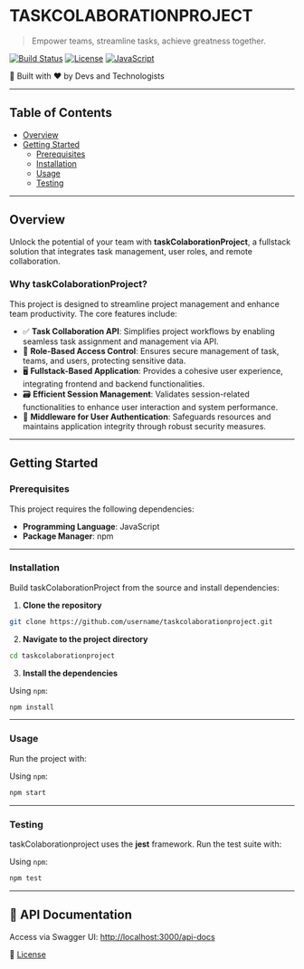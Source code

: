 # TASKCOLABORATIONPROJECT

> Empower teams, streamline tasks, achieve greatness together.

[![Build Status](https://img.shields.io/badge/build-passing-brightgreen)](https://example.com)
[![License](https://img.shields.io/badge/license-MIT-blue)](LICENSE)
[![JavaScript](https://img.shields.io/badge/language-JavaScript-yellow)](https://developer.mozilla.org/en-US/docs/Web/JavaScript)

🚀 Built with ❤️ by Devs and Technologists

---

## Table of Contents

- [Overview](#overview)
- [Getting Started](#getting-started)
  - [Prerequisites](#prerequisites)
  - [Installation](#installation)
  - [Usage](#usage)
  - [Testing](#testing)

---

## Overview

Unlock the potential of your team with **taskColaborationProject**, a fullstack solution that integrates task management, user roles, and remote collaboration.

### Why taskColaborationProject?

This project is designed to streamline project management and enhance team productivity. The core features include:

- ✅ **Task Collaboration API**: Simplifies project workflows by enabling seamless task assignment and management via API.
- 🔐 **Role-Based Access Control**: Ensures secure management of task, teams, and users, protecting sensitive data.
- 🖥️ **Fullstack-Based Application**: Provides a cohesive user experience, integrating frontend and backend functionalities.
- 🗃️ **Efficient Session Management**: Validates session-related functionalities to enhance user interaction and system performance.
- 🧠 **Middleware for User Authentication**: Safeguards resources and maintains application integrity through robust security measures.

---

## Getting Started

### Prerequisites

This project requires the following dependencies:

- **Programming Language**: JavaScript
- **Package Manager**: npm

---

### Installation

Build taskColaborationProject from the source and install dependencies:

1. **Clone the repository**

```bash
git clone https://github.com/username/taskcolaborationproject.git
```

2. **Navigate to the project directory**

```bash
cd taskcolaborationproject
```

3. **Install the dependencies**

Using `npm`:

```bash
npm install
```

---

### Usage

Run the project with:

Using `npm`:

```bash
npm start
```

---

### Testing

taskColaborationproject uses the **jest** framework. Run the test suite with:

Using `npm`:

```bash
npm test
```

---

## 📄 API Documentation
Access via Swagger UI: [http://localhost:3000/api-docs](http://localhost:3000/api-docs)

📄 [License](LICENSE)
